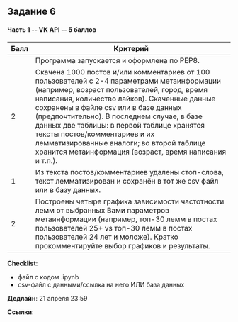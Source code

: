 ## Задание 6

#### Часть 1 -- VK API -- 5 баллов

|Балл|Критерий|
|----|--------|
||Программа запускается и оформлена по PEP8.|
|2|Cкачена 1000 постов и/или комментариев от 100 пользователей с 2-4 параметрами метаинформации (например, возраст пользователей, город, время написания, количество лайков). Скаченные данные сохранены в файле csv или в базе данных (предпочтительно). В последнем случае, в базе данных две таблицы: в первой таблице хранятся тексты постов/комментариев и их лемматизированные аналоги; во второй таблице хранится метаинформация (возраст, время написания и т.п.).|
|1|Из текста постов/комментариев удалены стоп-слова, текст лемматизирован и сохранён в тот же csv файл или в базу данных.|
|2|Построены четыре графика зависимости частотности лемм от выбранных Вами параметров метаинформации (например, топ-30 лемм в постах пользователей 25+ vs топ-30 лемм в постах пользователей 24 лет и моложе). Кратко прокомментируйте выбор графиков и результаты.|

**Checklist**:
- файл с кодом .ipynb
- csv-файл с данными/ссылка на него ИЛИ база данных

**Дедлайн**: 
21 апреля 23:59

**Ссылки**:
